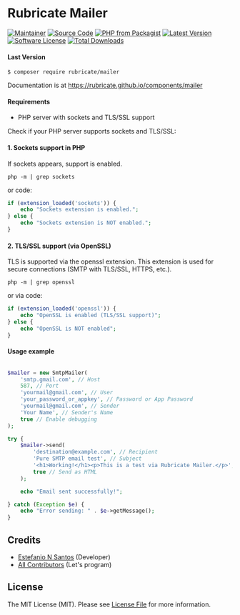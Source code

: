 # Rubricate Mailer

[![Maintainer](http://img.shields.io/badge/maintainer-@estefanionsantos-blue.svg?style=flat-square)](https://estefanionsantos.github.io/)
[![Source Code](http://img.shields.io/badge/source-rubricate/mailer-blue.svg?style=flat-square)](https://github.com/rubricate/mailer)
[![PHP from Packagist](https://img.shields.io/packagist/php-v/rubricate/mailer.svg?style=flat-square)](https://packagist.org/packages/rubricate/mailer)
[![Latest Version](https://img.shields.io/github/release/rubricate/mailer.svg?style=flat-square)](https://github.com/rubricate/mailer/releases)
[![Software License](https://img.shields.io/badge/license-MIT-brightgreen.svg?style=flat-square)](LICENSE)
[![Total Downloads](https://img.shields.io/packagist/dt/rubricate/mailer.svg?style=flat-square)](https://packagist.org/packages/rubricate/mailer)

#### Last Version
```
$ composer require rubricate/mailer
```

Documentation is at https://rubricate.github.io/components/mailer

#### Requirements
- PHP server with sockets and TLS/SSL support

Check if your PHP server supports sockets and TLS/SSL:

#### 1. Sockets support in PHP
If sockets appears, support is enabled.
```
php -m | grep sockets
```

or code:

```php
if (extension_loaded('sockets')) {
    echo "Sockets extension is enabled.";
} else {
    echo "Sockets extension is NOT enabled.";
}
```


#### 2. TLS/SSL support (via OpenSSL)
TLS is supported via the openssl extension. This extension is used for secure connections (SMTP with TLS/SSL, HTTPS, etc.).
```
php -m | grep openssl
```

or via code:

```php
if (extension_loaded('openssl')) {
    echo "OpenSSL is enabled (TLS/SSL support)";
} else {
    echo "OpenSSL is NOT enabled";
}
```


#### Usage example
```php

$mailer = new SmtpMailer(
    'smtp.gmail.com', // Host
    587, // Port
    'yourmail@gmail.com', // User
    'your_password_or_appkey', // Password or App Password
    'yourmail@gmail.com', // Sender
    'Your Name', // Sender's Name
    true // Enable debugging
);

try {
    $mailer->send(
        'destination@example.com', // Recipient
        'Pure SMTP email test', // Subject
        '<h1>Working!</h1><p>This is a test via Rubricate Mailer.</p>', // Body
        true // Send as HTML
    );

    echo "Email sent successfully!";

} catch (Exception $e) {
    echo "Error sending: " . $e->getMessage(); 
}

```



## Credits

- [Estefanio N Santos](https://github.com/estefanionsantos) (Developer)
- [All Contributors](https://github.com/rubricate/mailer/contributors) (Let's program)

## License

The MIT License (MIT). Please see [License File](https://github.com/rubricate/mailer/master/LICENSE) for more
information.



